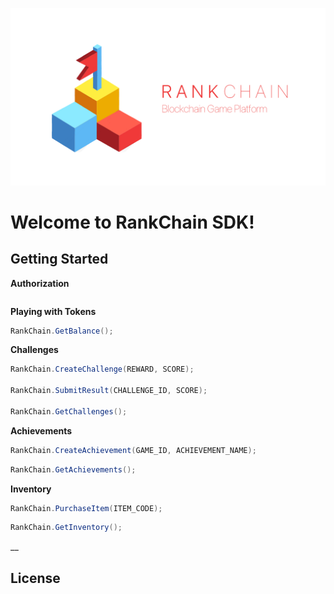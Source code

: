 ![RankChain Logo](../Images/rankchain_logo.png)

Welcome to RankChain SDK!
====


Getting Started
----
__Authorization__
```cs

```

__Playing with Tokens__
```cs
RankChain.GetBalance();
```

__Challenges__
```cs
RankChain.CreateChallenge(REWARD, SCORE);

RankChain.SubmitResult(CHALLENGE_ID, SCORE);

RankChain.GetChallenges();
```

__Achievements__
```cs
RankChain.CreateAchievement(GAME_ID, ACHIEVEMENT_NAME);
```
```cs
RankChain.GetAchievements();
```

__Inventory__
```cs
RankChain.PurchaseItem(ITEM_CODE);
```
```cs
RankChain.GetInventory();
```
__

License
----

